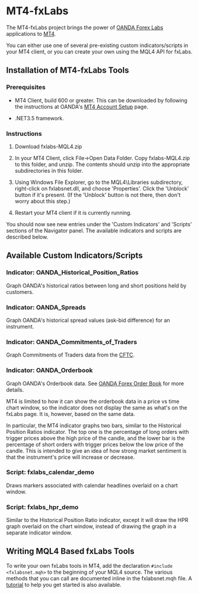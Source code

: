 MT4-fxLabs
==========

The MT4-fxLabs project brings the power of [OANDA Forex Labs](http://fxtrade.oanda.com/analysis/labs/) applications to [MT4](http://fxtrade.oanda.com/trade-forex/metatrader/). 

You can either use one of several pre-existing custom indicators/scripts in your MT4 client, or you can create your own using the MQL4 API for fxLabs. 

## Installation of MT4-fxLabs Tools

### Prerequisites 

* MT4 Client, build 600 or greater. This can be downloaded by following the instructions at OANDA's [MT4 Account Setup](http://fxtrade.oanda.com/trade-forex/metatrader/trade-account-setup) page. 

* .NET3.5 framework. 


### Instructions

1. Download fxlabs-MQL4.zip

2. In your MT4 Client, click File->Open Data Folder. Copy fxlabs-MQL4.zip to this folder, and unzip. The contents should unzip into the appropriate subdirectories in this folder. 

3. Using Windows File Explorer, go to the MQL4\Libraries subdirectory, right-click on fxlabsnet.dll, and choose 'Properties'. Click the 'Unblock' button if it's present. (If the 'Unblock' button is not there, then don't worry about this step.) 

4. Restart your MT4 client if it is currently running. 

You should now see new entries under the 'Custom Indicators' and 'Scripts' sections of the Navigator panel. The available indicators and scripts are described below. 

## Available Custom Indicators/Scripts

### Indicator: OANDA_Historical_Position_Ratios

Graph OANDA's historical ratios between long and short positions held by customers. 

### Indicator: OANDA_Spreads

Graph OANDA's historical spread values (ask-bid difference) for an instrument. 

### Indicator: OANDA_Commitments_of_Traders

Graph Commitments of Traders data from the [CFTC](http://www.cftc.gov/MarketReports/CommitmentsofTraders/index.htm). 

### Indicator: OANDA_Orderbook

Graph OANDA's Orderbook data. See [OANDA Forex Order Book](http://fxtrade.oanda.ca/analysis/forex-order-book) for more details. 

MT4 is limited to how it can show the orderbook data in a price vs time chart window, so the indicator does not display the same as what's on the fxLabs page. It is, however,  based on the same data. 

In particular, the MT4 indicator graphs two bars, similar to the Historical Position Ratios indicator. The top one is the percentage of long orders with trigger prices above the high price of the candle, and the lower bar is the percentage of short orders with trigger prices below the low price of the candle. This is intended to give an idea of how strong market sentiment is that the instrument's price will increase or decrease. 

### Script: fxlabs_calendar_demo

Draws markers associated with calendar headlines overlaid on a chart window.

### Script: fxlabs_hpr_demo

Similar to the Historical Position Ratio indicator, except it will draw the HPR graph overlaid
on the chart window, instead of drawing the graph in a separate indicator window. 

## Writing MQL4 Based fxLabs Tools

To write your own fxLabs tools in MT4, add the declaration `#include <fxlabsnet.mqh>` to the beginning of your MQL4 source. The various methods that you can call are documented inline in the fxlabsnet.mqh file. A [tutorial](https://github.com/oanda/mt4-fxlabs/blob/master/TUTORIAL.md) to help you get started is also available. 
